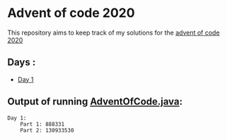 # Advent of code 2020

This repository aims to keep track of my solutions for the [advent of code 2020](https://adventofcode.com/2020)

## Days :

  - [Day 1](/src/main/java/fr/amou/advent/of/code/days/Day1.java)

## Output of running [AdventOfCode.java](src/main/java/fr/amou/advent/of/code/AdventOfCode.java):

```
Day 1:
    Part 1: 888331
    Part 2: 130933530
```